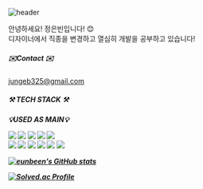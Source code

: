 ![header](https://capsule-render.vercel.app/api?type=rect&color=auto&height=200&section=header&text=%20%20Hi%20there%20👋%20%20&textBg=true&fontSize=45)

안녕하세요! 정은빈입니다! 😊<br>
디자이너에서 직종을 변경하고 열심히 개발을 공부하고 있습니다!


##### ✉️Contact ✉️
jungeb325@gmail.com


<h5>⚒️ TECH STACK ⚒️<h5>

💡USED AS MAIN💡

<img src="https://img.shields.io/badge/React-61DAFB?style=for-the-badge&logo=React&logoColor=black"> <img src="https://img.shields.io/badge/JavaScript-F7DF1E?style=for-the-badge&logo=JavaScript&logoColor=black"> <img src="https://img.shields.io/badge/jQuery-0769AD?style=for-the-badge&logo=jQuery&logoColor=white"> <img src="https://img.shields.io/badge/HTML5-E34F26?style=for-the-badge&logo=HTML5&logoColor=white"> <img src="https://img.shields.io/badge/CSS3-1572B6?style=for-the-badge&logo=CSS3&logoColor=white"><br>
<img src="https://img.shields.io/badge/JAVA-007396?style=for-the-badge&logo=java&logoColor=white"> <img src="https://img.shields.io/badge/Spring-6DB33F?style=for-the-badge&logo=Spring&logoColor=white"> <img src="https://img.shields.io/badge/Spring Boot-6DB33F?style=for-the-badge&logo=Spring boot&logoColor=white"> <img src="https://img.shields.io/badge/Jenkins-D24939?style=for-the-badge&logo=Jenkins&logoColor=white"> <img src="https://img.shields.io/badge/MySQL-4479A1?style=for-the-badge&logo=MySQL&logoColor=white"> <img src="https://img.shields.io/badge/Python-3776AB?style=for-the-badge&logo=Python&logoColor=white"> 

[![eunbeen's GitHub stats](https://github-readme-stats.vercel.app/api?username=silverkong&show_icons=true&theme=dracula)](https://github.com/anuraghazra/github-readme-stats)

[![Solved.ac Profile](http://mazassumnida.wtf/api/v2/generate_badge?boj=bina25)](https://solved.ac/bina25)



